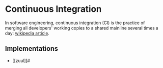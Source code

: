 # Continuous Integration

In software engineering, continuous integration (CI) is the practice of merging all developers' working copies to a shared mainline several times a day: [wikipedia article](https://en.wikipedia.org/wiki/Continuous_integration).

## Implementations

- [[zuul]]#
